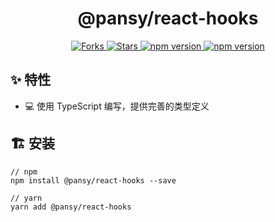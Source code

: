 <h1 align="center">@pansy/react-hooks</h1>

<p align="center">
  <a href="https://github.com/pansyjs/react-hooks/network">
    <img src="https://img.shields.io/github/forks/pansyjs/react-hooks.svg" alt="Forks">
  </a>
  <a href="https://github.com/pansyjs/react-hooks/stargazers">
    <img src="https://img.shields.io/github/stars/pansyjs/react-hooks.svg" alt="Stars">
  </a>
  <a href="https://www.npmjs.com/package/@pansy/react-hooks">
    <img src="https://img.shields.io/npm/v/@pansy/react-hooks.svg" alt="npm version">
  </a>
  <a href="https://packagephobia.com/result?p=@pansy/react-hooks">
    <img src="https://packagephobia.com/badge?p=@pansy/react-hooks" alt="npm version">
  </a>
</p>


## ✨ 特性

- 💻 使用 TypeScript 编写，提供完善的类型定义

## 🏗 安装

```
// npm
npm install @pansy/react-hooks --save

// yarn
yarn add @pansy/react-hooks
```
